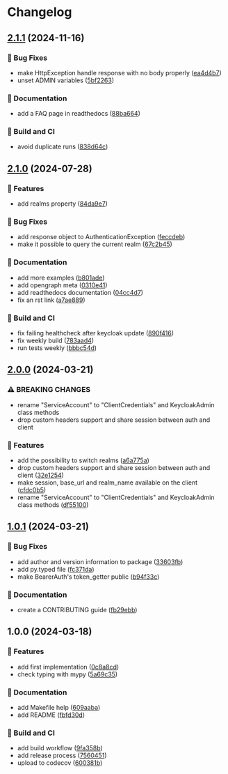 # Changelog

## [2.1.1](https://github.com/derlin/mantelo/compare/v2.1.0...v2.1.1) (2024-11-16)


### 🐛 Bug Fixes

* make HttpException handle response with no body properly ([ea4d4b7](https://github.com/derlin/mantelo/commit/ea4d4b7edbf724075c4d4257036ecdb0967cf9d4))
* unset ADMIN variables ([5bf2263](https://github.com/derlin/mantelo/commit/5bf226327337c09e58368ffba1b720cac6dc5ea8))


### 💬 Documentation

* add a FAQ page in readthedocs ([88ba664](https://github.com/derlin/mantelo/commit/88ba664b41e26fc85f879bfd852ada95565ae238))


### 🦀 Build and CI

* avoid duplicate runs ([838d64c](https://github.com/derlin/mantelo/commit/838d64cd9143f30a106f9aa0599c84f326631ffe))

## [2.1.0](https://github.com/derlin/mantelo/compare/v2.0.0...v2.1.0) (2024-07-28)


### 🚀 Features

* add realms property ([84da9e7](https://github.com/derlin/mantelo/commit/84da9e749cc76b194a1c72ea60753665606600f7))


### 🐛 Bug Fixes

* add response object to AuthenticationException ([feccdeb](https://github.com/derlin/mantelo/commit/feccdeb9773280a4cb8802ec3e280b7b185764ef))
* make it possible to query the current realm ([67c2b45](https://github.com/derlin/mantelo/commit/67c2b45bc423d238f08a4d808a1cd99d437aa952))


### 💬 Documentation

* add more examples ([b801ade](https://github.com/derlin/mantelo/commit/b801ade831569f396f17f265110c3b7abcada31f))
* add opengraph meta ([0310e41](https://github.com/derlin/mantelo/commit/0310e41f87b18f844ba4a140ddc944dfb484baf2))
* add readthedocs documentation ([04cc4d7](https://github.com/derlin/mantelo/commit/04cc4d70f3baf91050d4eecda2889b381944b820))
* fix an rst link ([a7ae889](https://github.com/derlin/mantelo/commit/a7ae889611f7a31f2af7120423711c04c535e5b2))


### 🦀 Build and CI

* fix failing healthcheck after keycloak update ([890f416](https://github.com/derlin/mantelo/commit/890f41686717809331c1c3b5f6123f5ab4261b5d))
* fix weekly build ([783aad4](https://github.com/derlin/mantelo/commit/783aad46a9632fe139dd820bfcd1f55a45986250))
* run tests weekly ([bbbc54d](https://github.com/derlin/mantelo/commit/bbbc54d9bc7eba84a440836a7e38cb18c7e572a6))

## [2.0.0](https://github.com/derlin/mantelo/compare/v1.0.1...v2.0.0) (2024-03-21)


### ⚠ BREAKING CHANGES

* rename "ServiceAccount" to "ClientCredentials" and KeycloakAdmin class methods
* drop custom headers support and share session between auth and client

### 🚀 Features

* add the possibility to switch realms ([a6a775a](https://github.com/derlin/mantelo/commit/a6a775a55270ef1c3855772922f6e2394621647f))
* drop custom headers support and share session between auth and client ([32e1254](https://github.com/derlin/mantelo/commit/32e1254a7032fa2d5a4146e0adb9649c9445bddb))
* make session, base_url and realm_name available on the client ([cfdc0b5](https://github.com/derlin/mantelo/commit/cfdc0b51b60d3e741743dcbfd24bac85beddd987))
* rename "ServiceAccount" to "ClientCredentials" and KeycloakAdmin class methods ([df55100](https://github.com/derlin/mantelo/commit/df55100982a2391c2c2b1ba6a1986b02775f98f5))

## [1.0.1](https://github.com/derlin/mantelo/compare/v1.0.0...v1.0.1) (2024-03-21)


### 🐛 Bug Fixes

* add author and version information to package ([33603fb](https://github.com/derlin/mantelo/commit/33603fb1f88a64beebec77e32b4774c2a585c897))
* add py.typed file ([fc371da](https://github.com/derlin/mantelo/commit/fc371da3f27ba9cbc8d74a3891050d4ee84c49a8))
* make BearerAuth's token_getter public ([b94f33c](https://github.com/derlin/mantelo/commit/b94f33cd26a489265fc741f18c6d9fd3cedb4e7a))


### 💬 Documentation

* create a CONTRIBUTING guide ([fb29ebb](https://github.com/derlin/mantelo/commit/fb29ebb1844156595c043a62bc334fce16b20932))

## 1.0.0 (2024-03-18)


### 🚀 Features

* add first implementation ([0c8a8cd](https://github.com/derlin/mantelo/commit/0c8a8cd9069cd5e19272184d5cf120b5b95fb245))
* check typing with mypy ([5a69c35](https://github.com/derlin/mantelo/commit/5a69c35942f0ac86a8192e6ba4c51188dfd7b86f))


### 💬 Documentation

* add Makefile help ([609aaba](https://github.com/derlin/mantelo/commit/609aaba37ab7e57b526b4d444f85249aed8d95ff))
* add README ([fbfd30d](https://github.com/derlin/mantelo/commit/fbfd30ddcad61318585c0d3e59db5d52a175a2a6))


### 🦀 Build and CI

* add build workflow ([9fa358b](https://github.com/derlin/mantelo/commit/9fa358b424e926b5de66ec4823c94ccf1b72fc1f))
* add release process ([7560451](https://github.com/derlin/mantelo/commit/7560451d3354d86d1ed3fde70cf444c25424ac2c))
* upload to codecov ([600381b](https://github.com/derlin/mantelo/commit/600381b181a352fd495789fa4832769cc1446b04))
